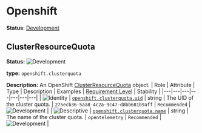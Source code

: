 # Openshift

**Status**: [Development][DocumentStatus]

## ClusterResourceQuota

<!-- semconv entity.openshift.clusterquota -->
<!-- NOTE: THIS TEXT IS AUTOGENERATED. DO NOT EDIT BY HAND. -->
<!-- see templates/registry/markdown/snippet.md.j2 -->
<!-- prettier-ignore-start -->
<!-- markdownlint-capture -->
<!-- markdownlint-disable -->

**Status:** ![Development](https://img.shields.io/badge/-development-blue)

**type:** `openshift.clusterquota`

**Description:** An OpenShift [ClusterResourceQuota](https://docs.redhat.com/en/documentation/openshift_container_platform/4.19/html/schedule_and_quota_apis/clusterresourcequota-quota-openshift-io-v1#clusterresourcequota-quota-openshift-io-v1) object.
| Role | Attribute | Type | Description | Examples | [Requirement Level](https://opentelemetry.io/docs/specs/semconv/general/attribute-requirement-level/) | Stability |
|---|---|---|---|---|---|---|
| ![Identity](https://img.shields.io/badge/-identity-purple) | [`openshift.clusterquota.uid`](/docs/registry/attributes/openshift.md) | string | The UID of the cluster quota. | `275ecb36-5aa8-4c2a-9c47-d8bb681b9aff` | `Recommended` | ![Development](https://img.shields.io/badge/-development-blue) |
| ![Descriptive](https://img.shields.io/badge/-descriptive-blue) | [`openshift.clusterquota.name`](/docs/registry/attributes/openshift.md) | string | The name of the cluster quota. | `opentelemetry` | `Recommended` | ![Development](https://img.shields.io/badge/-development-blue) |

<!-- markdownlint-restore -->
<!-- prettier-ignore-end -->
<!-- END AUTOGENERATED TEXT -->
<!-- endsemconv -->

[DocumentStatus]: https://opentelemetry.io/docs/specs/otel/document-status
